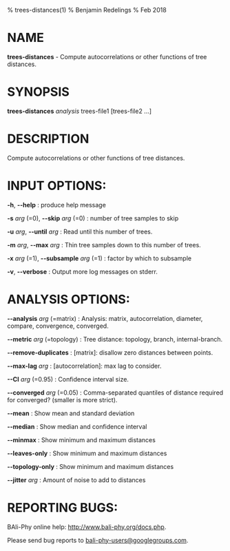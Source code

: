 % trees-distances(1)
% Benjamin Redelings
% Feb 2018

# NAME

**trees-distances** - Compute autocorrelations or other functions of tree distances.

# SYNOPSIS

**trees-distances** _analysis_ trees-file1 [trees-file2 ...]

# DESCRIPTION

Compute autocorrelations or other functions of tree distances.

# INPUT OPTIONS:
**-h**, **--help**
: produce help message

**-s** _arg_ (=0), **--skip** _arg_ (=0)
: number of tree samples to skip

**-u** _arg_, **--until** _arg_
: Read until this number of trees.

**-m** _arg_, **--max** _arg_
: Thin tree samples down to this number of trees.

**-x** _arg_ (=1), **--subsample** _arg_ (=1)
: factor by which to subsample

**-v**, **--verbose**
: Output more log messages on stderr.


# ANALYSIS OPTIONS:
**--analysis** _arg_ (=matrix)
: Analysis: matrix, autocorrelation, diameter, compare, convergence, converged.

**--metric** _arg_ (=topology)
: Tree distance: topology, branch, internal-branch.

**--remove-duplicates**
: \[matrix\]: disallow zero distances  between points.

**--max-lag** _arg_
: \[autocorrelation\]: max lag to consider.

**--CI** _arg_ (=0.95)
: Confidence interval size.

**--converged** _arg_ (=0.05)
: Comma-separated quantiles of distance required for converged? (smaller is more strict).

**--mean**
: Show mean and standard deviation

**--median**
: Show median and confidence interval

**--minmax**
: Show minimum and maximum distances

**--leaves-only**
: Show minimum and maximum distances

**--topology-only**
: Show minimum and maximum distances

**--jitter** _arg_
: Amount of noise to add to distances


# REPORTING BUGS:
 BAli-Phy online help: <http://www.bali-phy.org/docs.php>.

Please send bug reports to <bali-phy-users@googlegroups.com>.

